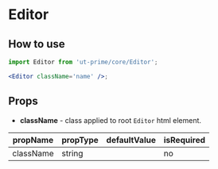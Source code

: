 # Editor

## How to use

```jsx
import Editor from 'ut-prime/core/Editor';

<Editor className='name' />;
```

## Props

- **className** - class applied to root `Editor` html element.

| propName  | propType | defaultValue | isRequired |
| --------- | -------- | ------------ | ---------- |
| className | string   |              | no         |
